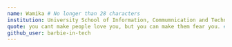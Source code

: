 ```yaml
---
name: Wamika # No longer than 28 characters
institution: University School of Information, Commumnication and Technology 🚩 # no longer than 58 characters
quote: you cant make people love you, but you can make them fear you. # no longer than 100 characters, avoid using quotes(") to guarantee the format remains the same.
github_user: barbie-in-tech
---
```

